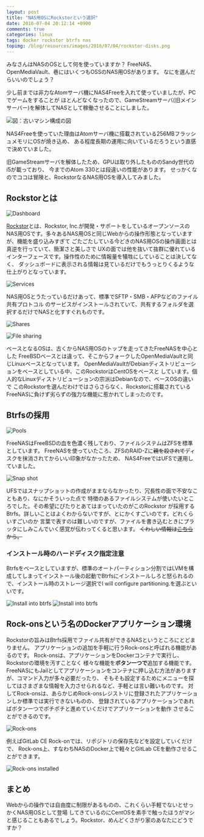 ```yaml
---
layout: post
title: "NAS用OSにRockstorという選択"
date: 2016-07-04 20:12:14 +0900
comments: true
categories: linux
tags: docker rockstor btrfs nas
topimg: /blog/resources/images/2016/07/04/rockstor-disks.png
---
```


みなさんはNASのOSとして何を使っていますか？
FreeNAS、OpenMediaVault、巷にはいくつもOSSのNAS用OSがあります。
なにを選んだらいいのでしょう？

少し前までは非力なAtomサーバ機にNAS4Freeを入れて使っていましたが、PCでゲームをすることが
ほとんどなくなったので、GameStreamサーバ(旧メインサーバー)を解体してNASとして稼働させることにしました。

![図：古いマシン構成の図](/blog/resources/images/2014/4/6/Servers.jpg)

NAS4Freeを使っていた理由はAtomサーバ機に搭載されている256MBフラッシュメモリにOSが焼き込め、
ある程度長期の運用に向いているだろうという直感で決めていました。

旧GameStreamサーバを解体したため、GPUは取り外したもののSandy世代のi5が載っており、
今までのAtom 330とは段違いの性能があります。
せっかくなのでココは冒険と、RockstorなるNAS用OSを導入してみました。

<!-- more -->

## Rockstorとは
![Dashboard](/blog/resources/images/2016/07/04/rockstor-dashboard.png)

[Rockstor](http://rockstor.com/)とは、Rockstor, Inc.が開発・サポートをしているオープンソースの
NAS用OSです。多々あるNAS用OSと同じWebからの操作形態となっていますが、機能を盛り込みすぎて
ごたごたしている今どきのNAS用OSの操作画面とは真逆を行っていて、簡潔さと美しさで
UXの面では他を抜いて抜群に優れているインターフェースです。操作性のために情報量を犠牲にしていることは決してなく、
ダッシュボードに表示される情報は見ているだけでもうっとりくるような仕上がりとなっています。

![Services](/blog/resources/images/2016/07/04/rockstor-services.png)

NAS用OSとうたっているだけあって、標準でSFTP・SMB・AFPなどのファイル共有プロトコル
のサービスがインストールされていて、共有するフォルダを選択するだけでNASと化すすぐれものです。

![Shares](/blog/resources/images/2016/07/04/rockstor-shares.png)

![File sharing](/blog/resources/images/2016/07/04/rockstor-file-sharing.png)

ベースとなるOSは、古くからNAS用OSのトップを走ってきたFreeNASを中心とした
FreeBSDベースとは違って、そこからフォークしたOpenMediaVaultと同じLinuxベースとなっています。
OpenMediaVaultがDebianディストリビューションをベースとしている中、このRockstorはCentOSをベースと
しています。個人的なLinuxディストリビューションの宗派はDebianなので、ベースOSの違いで
このRockstorを選んだわけではさらさらなく、Rockstorに搭載されている
FreeNASに負けず劣らずの強力な機能に惹かれてしまったのです。

## Btrfsの採用

![Pools](/blog/resources/images/2016/07/04/rockstor-pools.png)

FreeNASはFreeBSDの血を色濃く残しており、ファイルシステムはZFSを標準としています。
FreeNASを使っていたころ、ZFSのRAID-Zに<del>親を殺されて</del>ディスクを抹消されてからいい印象がなかったため、
NAS4FreeではUFSで運用していました。

![Snap shot](/blog/resources/images/2016/07/04/rockstor-snapshot.png)

UFSではスナップショットの作成がままならなかったり、冗長性の面で不安なこともあり、なにかそういった点で
特徴のあるファイルシステムが使いたいところでした。その希望にぴたりとあてはまっていたのがこのRockstor
が採用するBtrfs。詳しいことはよくわからないですが、とにかくすごいのです。どれくらいすごいのか
言葉で表すのは難しいのですが、ファイルを書き込むときにプラッタにしみこんでいく感覚が伝わってくると思います。
<del>くわしい情報は[こちら](https://twitter.com/naota344)から。</del>


### インストール時のハードディスク指定注意
Btrfsをベースとしていますが、標準のオートパーティション分割ではLVMを構成してしまってインストール後の起動でBtrfsにインストールしろと怒られるので、インストール時のストレージ選択でI will configure partitioning.を選ぶといいです。

![Install into btrfs](/blog/resources/images/2016/07/04/install-manual-partitioning1.png)
![Install into btrfs](/blog/resources/images/2016/07/04/install-manual-partitioning2.png)

## Rock-onsという名のDockerアプリケーション環境

Rockstorの旨みはBtrfs採用でファイル共有ができるNASというところにとどまりません。
アプリケーションの追加を手軽に行うRock-onsと呼ばれる機能があるのです。
Rock-onsは、アプリケーションをDockerコンテナで実行し、Rockstorの環境を汚すことなく
様々な機能を**ボタン一つで**追加する機能です。
FreeNASにもJailとしてアプリケーションをコンテナに押し込む方法がありますが、コマンド入力が多々必要だったり、
そもそも設定するためにメニューを探してはさまざまな情報を入力させられるなど、手軽とは言い難いものです。
対してRock-onsは、あらかじめRock-onsレジストリに登録されたアプリケーションしか標準では実行できないものの、
登録されているアプリケーションであればボタン一つでポチポチと進めていくだけでアプリケーションを動作
させることができるのです。

![Rock-ons](/blog/resources/images/2016/07/04/rockstor-rockons.png)

例えばGitLab CE Rock-onでは、リポジトリの保存先などを設定していくだけで、
Rock-ons上、すなわちNASのDocker上で軽々とGitLab CEを動作させることができます。

![Rock-ons installed](/blog/resources/images/2016/07/04/rockstor-rockons-installed.png)


## まとめ

Webからの操作では自由度に制限があるものの、これくらい手軽でないとせっかくNAS用OSとして登場
してきているのにCentOSを素手で触ったほうがマシと感じることもあるでしょう。Rockstor、めんどくさがり家のあなたにどうですか？
